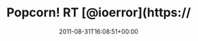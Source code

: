 ---
retweeted: false
source: <a href="http://twitter.com/download/android" rel="nofollow">Twitter for Android</a>
entities:
  hashtags: []
  symbols: []
  user_mentions:
  - name: Jacob Appelbaum
    screen_name: ioerror
    indices:
    - '12'
    - '20'
    id_str: '13862172'
    id: '13862172'
  urls: []
display_text_range:
- '0'
- '69'
favorite_count: '0'
id_str: '108934283783180289'
truncated: false
retweet_count: '0'
id: '108934283783180289'
created_at: Wed Aug 31 16:08:51 +0000 2011
favorited: false
full_text: 'Popcorn! RT [@ioerror](https://twitter.com/ioerror): Man, I''m really
  angry with DigiNotar right now.'
lang: en
tags:
- pesos:twitter
date: '2011-08-31T16:08:51+00:00'
src: https://twitter.com/bascht/status/108934283783180289
original_url: https://twitter.com/bascht/status/108934283783180289
type: twitter_tweet
text: 'Popcorn! RT [@ioerror](https://twitter.com/ioerror): Man, I''m really angry
  with DigiNotar right now.'
title: Popcorn! RT [@ioerror](https://

---